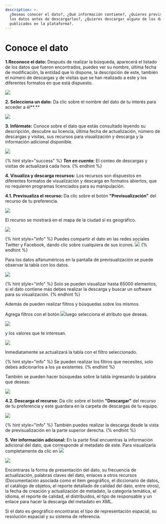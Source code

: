 ```yaml
---
description: >-
  ¿Deseas conocer el dato?, ¿Qué información contiene?, ¿Quieres previsualizar
  los datos antes de descargarlos?, ¿Quieres descargar alguno de los datos
  publicados en la plataforma?.
---
```


# Conoce el dato

**1.Reconoce el dato:** Después de realizar la búsqueda, aparecerá el listado de los datos  que fueron encontrados, puedes ver su nombre, última fecha de modificación, la entidad que lo dispone, la descripción de este, también el número de descargas y de visitas que se han realizado a este y los diferentes formatos en que está dispuesto.

![](../.gitbook/assets/23.png)

**2. Selecciona un dato:** Da clic sobre el nombre del dato de tu interés para acceder a él**.**

![](../.gitbook/assets/24.png)

 **3. Infórmate:** Conoce sobre el dato que estás consultado leyendo su descripción, descubre su licencia, última fecha de actualización, número de descargas y visitas, sus recursos para visualización y descarga y la información adicional disponible.

![](../.gitbook/assets/25.png)

{% hint style="success" %}
_**Ten en cuenta:**_ El conteo de descargas y visitas de actualizará cada hora.
{% endhint %}

**4. Visualiza y descarga recursos:** Los recursos son dispuestos en diferentes formatos de visualización y descarga en formatos abiertos, que no requieren programas licenciados para su manipulación. 

**4.1. Previsualiza el recurso:** Da clic sobre el botón **"Previsualización"** del recurso de tu preferencia.

![](../.gitbook/assets/27.png)

El recurso se mostrará en el mapa de la ciudad si es geográfico.

![](../.gitbook/assets/26.png)

{% hint style="info" %}
Puedes compartir el dato en las redes sociales Twitter y Facebook, dando clic sobre cualquiera de sus iconos.                                              ![](../.gitbook/assets/29.png) 
{% endhint %}

Para los datos alfanuméricos en la pantalla de previsualización se puede observar la tabla con los datos.

![](../.gitbook/assets/41.png)

{% hint style="info" %}
Solo se pueden visualizar hasta 65000 elementos, si el dato contiene más debes realizar la descarga y buscar un software para su visualización.
{% endhint %}

Además de pueden realizar filtros y búsquedas sobre los mismos.

Agrega filtros con el botón ![](../.gitbook/assets/43.png)luego selecciona el atributo que deseas.  

![](../.gitbook/assets/44.png)

y los valores que te interesan.

![](../.gitbook/assets/45.png)

Inmediatamente se actualizará la tabla con el filtro seleccionado.

{% hint style="info" %}
Se pueden realizar los filtros que necesites, solo debes adicionarlos a los ya existentes. 
{% endhint %}

También se pueden hacer búsquedas sobre la tabla ingresando la palabra que deseas:

![](../.gitbook/assets/46.png)

**4.2. Descarga el recurso:** Da clic sobre el botón **"Descargar"** del recurso de tu preferencia y este guardara en la carpeta de descargas de tu equipo. ​

![](../.gitbook/assets/28.png)

{% hint style="info" %}
También puedes realizar la descarga desde la vista de previsualización en la parte superior derecha.
{% endhint %}

**5. Ver información adicional:** En la parte final encuentras la información adicional del dato, que corresponde al metadato de este. Para visualizarla completamente da clic en ![](../.gitbook/assets/30.png) 

![](../.gitbook/assets/31.png)

Encontraras la forma de presentación del dato, su frecuencia de actualización, palabras claves del dato, enlaces a otros recursos \(Documentación asociada como el ítem geográfico, el diccionario de datos, el catálogo de objetos, el reporte detallado de calidad del dato, entre otros\),  la fecha de creación y actualización de metadato, la categoría temática, el idioma, el reporte de calidad, el distribuidos, el tipo de responsable y un enlace para hacer la descarga del metadato en XML. 

Si el dato es geográfico encontraras el tipo de representación espacial, su resolución espacial y su sistema de referencia.

